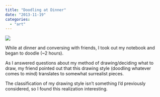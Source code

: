 ```yaml
---
title: "Doodling at Dinner"
date: "2013-11-19"
categories: 
  - "art"
---
```


[![](/wp-content/uploads/2013/11/drawing-1.jpg)](/wp-content/uploads/2013/11/drawing-1.jpg)

While at dinner and conversing with friends, I took out my notebook and began to doodle (~2 hours).

As I answered questions about my method of drawing/deciding what to draw, my friend pointed out that this drawing style (doodling whatever comes to mind) translates to somewhat surrealist pieces.

The classification of my drawing style isn’t something I’d previously considered, so I found this realization interesting.
